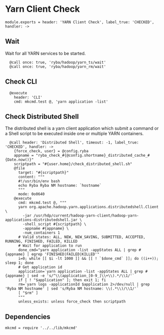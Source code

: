 
# Yarn Client Check

    module.exports = header: 'YARN Client Check', label_true: 'CHECKED', handler: ->

## Wait

Wait for all YARN services to be started.

      @call once: true, 'ryba/hadoop/yarn_ts/wait'
      @call once: true, 'ryba/hadoop/yarn_rm/wait'

## Check CLI

      @execute
        header: 'CLI'
        cmd: mkcmd.test @, 'yarn application -list'

## Check Distributed Shell

The distributed shell is a yarn client application which submit a command or a
Shell script to be executed inside one or multiple YARN containers.

      @call header: 'Distributed Shell', timeout: -1, label_true: 'CHECKED', handler: ->
        {force_check, user} = @config.ryba
        appname = "ryba_check_#{@config.shortname}_distributed_cache_#{Date.now()}"
        scriptpath = "#{user.home}/check_distributed_shell.sh"
        @file
          target: "#{scriptpath}"
          content: """
          #!/usr/bin/env bash
          echo Ryba Ryba NM hostname: `hostname`
          """
          mode: 0o0640
        @execute
          cmd: mkcmd.test @, """
          yarn org.apache.hadoop.yarn.applications.distributedshell.Client \
            -jar /usr/hdp/current/hadoop-yarn-client/hadoop-yarn-applications-distributedshell.jar \
            -shell_script #{scriptpath} \
            -appname #{appname} \
            -num_containers 1
          # Valid states: ALL, NEW, NEW_SAVING, SUBMITTED, ACCEPTED, RUNNING, FINISHED, FAILED, KILLED 
          # Wait for application to run
          done_cmd="yarn application -list -appStates ALL | grep #{appname} | egrep 'FINISHED|FAILED|KILLED'"
          i=0; while [[ $i -lt 1000 ]] && [[ ! `$done_cmd` ]]; do ((i++)); sleep 1; done
          # Get application id
          application=`yarn application -list -appStates ALL | grep #{appname} | sed -e 's/^\\(application_[0-9_]\\+\\).*/\\1/'`
          if [ ! "$application" ]; then exit 1; fi
          rm=`yarn logs -applicationId $application 2>/dev/null | grep 'Ryba NM hostname' | sed 's/Ryba NM hostname: \\(.*\\)/\\1/'`
          [ "$rm" ]
          """
          unless_exists: unless force_check then scriptpath

## Dependencies

    mkcmd = require '../../lib/mkcmd'
